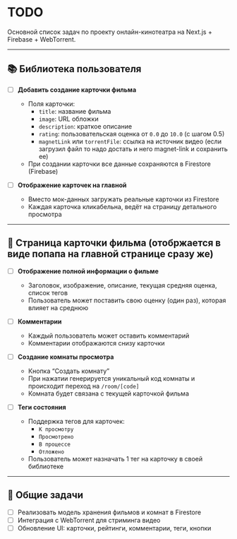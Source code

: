 # TODO

Основной список задач по проекту онлайн-кинотеатра на Next.js + Firebase + WebTorrent.

---

## 📚 Библиотека пользователя

- [ ] **Добавить создание карточки фильма**
  - Поля карточки:
    - `title`: название фильма
    - `image`: URL обложки
    - `description`: краткое описание
    - `rating`: пользовательская оценка от `0.0` до `10.0` (с шагом 0.5)
    - `magnetLink` или `torrentFile`: ссылка на источник видео (если загрузил файл то надо достать и него magnet-link и сохранить ее)
  - При создании карточки все данные сохраняются в Firestore (Firebase)

- [ ] **Отображение карточек на главной**
  - Вместо мок-данных загружать реальные карточки из Firestore
  - Каждая карточка кликабельна, ведёт на страницу детального просмотра

---

## 🧾 Страница карточки фильма (отобржается в виде попапа на главной странице сразу же)

- [ ] **Отображение полной информации о фильме**
  - Заголовок, изображение, описание, текущая средняя оценка, список тегов
  - Пользователь может поставить свою оценку (один раз), которая влияет на среднюю

- [ ] **Комментарии**
  - Каждый пользователь может оставить комментарий
  - Комментарии отображаются снизу карточки

- [ ] **Создание комнаты просмотра**
  - Кнопка “Создать комнату”
  - При нажатии генерируется уникальный код комнаты и происходит переход на `/room/[code]`
  - Комната будет связана с текущей карточкой фильма

- [ ] **Теги состояния**
  - Поддержка тегов для карточек:
    - `К просмотру`
    - `Просмотрено`
    - `В процессе`
    - `Отложено`
  - Пользователь может назначать 1 тег на карточку в своей библиотеке

---

## 📌 Общие задачи

- [ ] Реализовать модель хранения фильмов и комнат в Firestore
- [ ] Интеграция с WebTorrent для стриминга видео
- [ ] Обновление UI: карточки, рейтинги, комментарии, теги, кнопки
